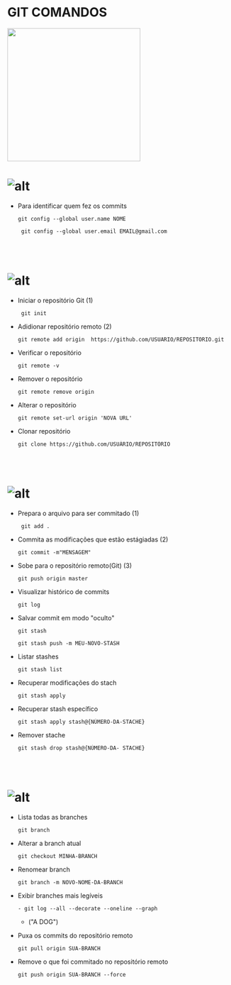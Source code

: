 # GIT COMANDOS    
<img width= "300px" src="https://cdn.pixabay.com/photo/2014/07/15/23/36/github-394322_960_720.png">


# ![alt](https://img.shields.io/badge/-Configura%C3%A7%C3%A3o-blueviolet?style=for-the-badge)

+ Para identificar quem fez os commits
    ```
    git config --global user.name NOME
   ```
   ```
    git config --global user.email EMAIL@gmail.com
   ```


<br><br>

# ![alt](https://img.shields.io/badge/-Reposit%C3%B3rio-blueviolet?style=for-the-badge)

+ Iniciar o repositório Git (1)
    ```
     git init 
+ Adidionar repositório remoto (2)
    ```
    git remote add origin  https://github.com/USUARIO/REPOSITORIO.git

+ Verificar o repositório
    ```
    git remote -v
+ Remover o repositório   
    ```
    git remote remove origin
+ Alterar o repositório
    ```
    git remote set-url origin 'NOVA URL'
    ```
+ Clonar repositório
    ```
    git clone https://github.com/USUÁRIO/REPOSITÓRIO
    ```    

<br><br>

# ![alt](https://img.shields.io/badge/-Commit-blueviolet?style=for-the-badge)

+ Prepara o arquivo para ser commitado (1)
    ```
     git add .
+ Commita as modificações que estão estágiadas (2)
    ```
    git commit -m"MENSAGEM"
+ Sobe para o repositório remoto(Git) (3)
    ```
    git push origin master
 + Visualizar histórico de commits
    ```
    git log
+ Salvar commit em modo "oculto"
    ```
    git stash
    ```
    ```
    git stash push -m MEU-NOVO-STASH   
    ``` 
+ Listar stashes
    ```
    git stash list
+ Recuperar modificações do stach
    ```   
    git stash apply
+ Recuperar stash específico
    ```
    git stash apply stash@{NÚMERO-DA-STACHE} 
+ Remover stache
    ```
    git stash drop stash@{NÚMERO-DA- STACHE}       

<br><br>

# ![alt](https://img.shields.io/badge/-Branch-blueviolet?style=for-the-badge)

+ Lista todas as branches
    ````
    git branch
+ Alterar a branch atual
    ````
    git checkout MINHA-BRANCH
+ Renomear branch
    ```
    git branch -m NOVO-NOME-DA-BRANCH
+ Exibir branches mais legíveis
    ```
   - git log --all --decorate --oneline --graph
   ```
    - ("A DOG")  
+ Puxa os commits do repositório remoto
    ```
    git pull origin SUA-BRANCH
    ```    

+ Remove o que foi commitado no repositório remoto
    ```
    git push origin SUA-BRANCH --force
    ```    



